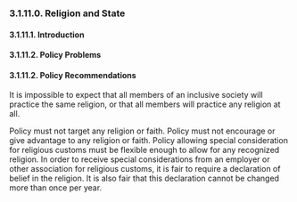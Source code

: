 ### 3.1.11.0.  Religion and State
#### 3.1.11.1.  Introduction
#### 3.1.11.2.  Policy Problems
#### 3.1.11.2.  Policy Recommendations
It is impossible to expect that all members of an inclusive society will practice the same religion, or that all members will practice any religion at all.  

Policy must not target any religion or faith.
Policy must not encourage or give advantage to any religion or faith.
Policy allowing special consideration for religious customs must be flexible enough to allow for any recognized religion.
In order to receive special considerations from an employer or other association for religious customs, it is fair to require a declaration of belief in the religion.  It is also fair that this declaration cannot be changed more than once per year.  
